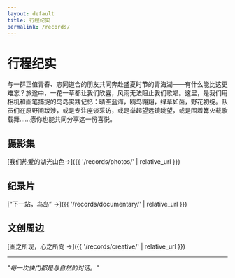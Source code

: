 ```yaml
---
layout: default
title: 行程纪实
permalink: /records/
---
```


# 行程纪实

与一群正值青春、志同道合的朋友共同奔赴盛夏时节的青海湖——有什么能比这更难忘？旅途中，一花一草都让我们欣喜，风雨无法阻止我们歌唱。这里，是我们用相机和画笔捕捉的鸟岛实践记忆：晴空蓝海，鸥鸟翱翔，绿草如茵，野花初绽。队员们在原野间跋涉，或是专注座谈采访，或是举起望远镜眺望，或是围着篝火载歌载舞……愿你也能共同分享这一份喜悦。

## 摄影集

[我们热爱的湖光山色→]({{ '/records/photos/' | relative_url }})

## 纪录片

[“下一站，鸟岛” →]({{ '/records/documentary/' | relative_url }})

## 文创周边

[画之所现，心之所向 →]({{ '/records/creative/' | relative_url }})

---

_"每一次快门都是与自然的对话。"_
